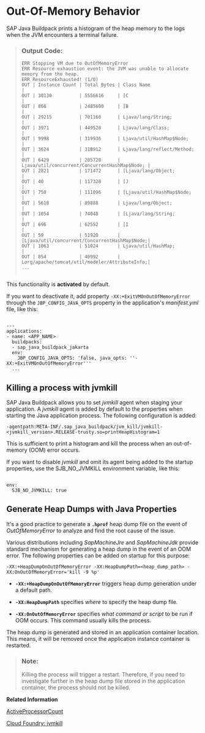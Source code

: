 <!-- loio588cfd95fbab41178c21ceefd916a311 -->

# Out-Of-Memory Behavior

SAP Java Buildpack prints a histogram of the heap memory to the logs when the JVM encounters a terminal failure.

> ### Output Code:  
> ```
> ERR Stopping VM due to OutOfMemoryError
> ERR Resource exhaustion event: the JVM was unable to allocate memory from the heap.
> ERR ResourceExhausted! (1/0)
> OUT | Instance Count | Total Bytes | Class Name                                    |
> OUT | 30130          | 5556616     | [C                                            |
> OUT | 866            | 2485600     | [B                                            |
> OUT | 29215          | 701160      | Ljava/lang/String;                            |
> OUT | 3971           | 449528      | Ljava/lang/Class;                             |
> OUT | 9998           | 319936      | Ljava/util/HashMap$Node;                      |
> OUT | 3624           | 318912      | Ljava/lang/reflect/Method;                    |
> OUT | 6429           | 205728      | Ljava/util/concurrent/ConcurrentHashMap$Node; |
> OUT | 2821           | 171472      | [Ljava/lang/Object;                           |
> OUT | 40             | 117328      | [J                                            |
> OUT | 750            | 111096      | [Ljava/util/HashMap$Node;                     |
> OUT | 5618           | 89888       | Ljava/lang/Object;                            |
> OUT | 1054           | 74048       | [Ljava/lang/String;                           |
> OUT | 696            | 62552       | [I                                            |
> OUT | 59             | 51920       | [Ljava/util/concurrent/ConcurrentHashMap$Node;|
> OUT | 1063           | 51024       | Ljava/util/HashMap;                           |
> OUT | 854            | 40992       | Lorg/apache/tomcat/util/modeler/AttributeInfo;|
> ...
>  
> 
> ```

This functionality is **activated** by default.

If you want to deactivate it, add property `-XX:+ExitVMOnOutOfMemoryError` through the `JBP_CONFIG_JAVA_OPTS` property in the application's *manifest.yml* file, like this:

```

---
applications:
- name: <APP_NAME>
  buildpacks:
  - sap_java_buildpack_jakarta
  env:
    JBP_CONFIG_JAVA_OPTS: 'false, java_opts: ''-XX:+ExitVMOnOutOfMemoryError'''
  ...
```



<a name="loio588cfd95fbab41178c21ceefd916a311__section_wgj_csw_mdc"/>

## Killing a process with jvmkill

SAP Java Buildpack allows you to set *jvmkill* agent when staging your application. A *jvmkill* agent is added by default to the properties when starting the Java application process. The following configuration is added:

```
-agentpath:META-INF/.sap_java_buildpack/jvm_kill/jvmkill-<jvmkill_version>.RELEASE-trusty.so=printHeapHistogram=1
```

This is sufficient to print a histogram and kill the process when an out-of-memory \(OOM\) error occurs.

If you want to disable *jvmkill* and omit its agent being added to the startup properties, use the SJB\_NO\_JVMKILL environment variable, like this:

```

env:
  SJB_NO_JVMKILL: true
```



<a name="loio588cfd95fbab41178c21ceefd916a311__section_qvt_wrw_mdc"/>

## Generate Heap Dumps with Java Properties

It's a good practice to generate a **`.hprof`** heap dump file on the event of *OutOfMemoryError* to analyze and find the root cause of the issue.

Various distributions including *SapMachineJre* and *SapMachineJdk* provide standard mechanism for generating a heap dump in the event of an OOM error. The following properties can be added on startup for this purpose:

```
-XX:+HeapDumpOnOutOfMemoryError -XX:HeapDumpPath=<heap_dump_path> -XX:OnOutOfMemoryError='kill -9 %p'
```

-   **`-XX:+HeapDumpOnOutOfMemoryError`** triggers heap dump generation under a default path.

-   **`-XX:HeapDumpPath`** specifies *where* to specify the heap dump file.

-   **`-XX:OnOutOfMemoryError`** specifies *what command or script* to be run if OOM occurs. This command usually kills the process.


The heap dump is generated and stored in an application container location. This means, it will be removed once the application instance container is restarted.

> ### Note:  
> Killing the process will trigger a restart. Therefore, if you need to investigate further in the heap dump file stored in the application container, the process should not be killed.

**Related Information**  


[ActiveProcessorCount](activeprocessorcount-9013611.md "This JVM option overrides the number of CPUs which the virtual machine uses to calculate the size of thread pools for operations (such as garbage collection).")

[Cloud Foundry: jvmkill](https://github.com/cloudfoundry/jvmkill)

